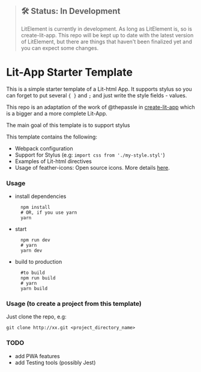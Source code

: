 > ## 🛠 Status: In Development
> LitElement is currently in development. As long as LitElement is, so is create-lit-app. This repo will be kept up to date with the latest version of LitElement, but there are things that haven't been finalized yet and you can expect some changes.

# Lit-App Starter Template

This is a simple starter template of a Lit-html App. It supports stylus so you can forget to put several `{ }` and `;` and just write the style fields - values.

This repo is an adaptation of the work of @thepassle in [create-lit-app](https://github.com/thepassle/create-lit-app) which is a bigger and a more complete Lit-App.

The main goal of this template is to support stylus

This template contains the following:

- Webpack configuration
- Support for Stylus (e.g: `import css from './my-style.styl'`)
- Examples of Lit-html directives
- Usage of feather-icons: Open source icons. More details [here](https://github.com/feathericons/feather).


### Usage

- install dependencies

        npm install
        # OR, if you use yarn
        yarn

- start

        npm run dev
        # yarn
        yarn dev

- build to production

        #to build
        npm run build
        # yarn
        yarn build

### Usage (to create a project from this template)

Just clone the repo, e.g:

    git clone http://xx.git <project_directory_name>

### TODO

- add PWA features
- add Testing tools (possibly Jest)